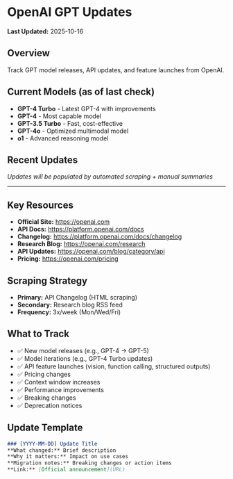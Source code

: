 # OpenAI GPT Updates

**Last Updated:** 2025-10-16

## Overview
Track GPT model releases, API updates, and feature launches from OpenAI.

## Current Models (as of last check)
- **GPT-4 Turbo** - Latest GPT-4 with improvements
- **GPT-4** - Most capable model
- **GPT-3.5 Turbo** - Fast, cost-effective
- **GPT-4o** - Optimized multimodal model
- **o1** - Advanced reasoning model

## Recent Updates
*Updates will be populated by automated scraping + manual summaries*

---

## Key Resources
- **Official Site:** https://openai.com
- **API Docs:** https://platform.openai.com/docs
- **Changelog:** https://platform.openai.com/docs/changelog
- **Research Blog:** https://openai.com/research
- **API Updates:** https://openai.com/blog/category/api
- **Pricing:** https://openai.com/pricing

## Scraping Strategy
- **Primary:** API Changelog (HTML scraping)
- **Secondary:** Research blog RSS feed
- **Frequency:** 3x/week (Mon/Wed/Fri)

## What to Track
- ✅ New model releases (e.g., GPT-4 → GPT-5)
- ✅ Model iterations (e.g., GPT-4 Turbo updates)
- ✅ API feature launches (vision, function calling, structured outputs)
- ✅ Pricing changes
- ✅ Context window increases
- ✅ Performance improvements
- ✅ Breaking changes
- ✅ Deprecation notices

## Update Template
```markdown
### [YYYY-MM-DD] Update Title
**What changed:** Brief description
**Why it matters:** Impact on use cases
**Migration notes:** Breaking changes or action items
**Link:** [Official announcement](URL)
```
